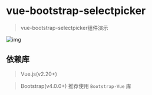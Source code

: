 # vue-bootstrap-selectpicker

> vue-bootstrap-selectpicker组件演示

![img](https://raw.github.com/long-woo/vue-bootstrap-selectpicker/master/show.png)

## 依赖库

> Vue.js(v2.20+)

> Bootstrap(v4.0.0+) 推荐使用 `Bootstrap-Vue` 库
